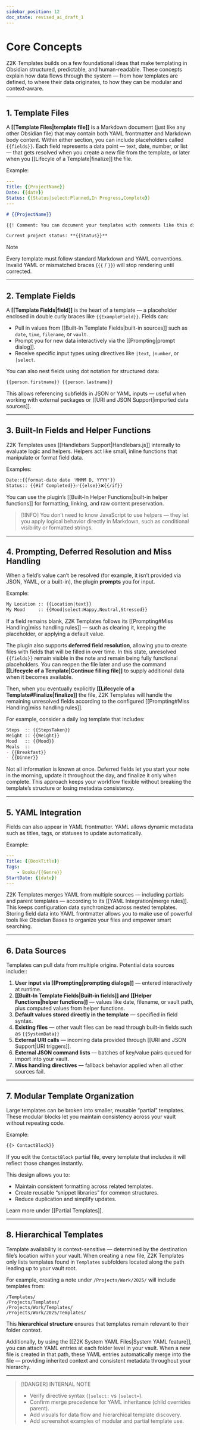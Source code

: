 ```yaml
---
sidebar_position: 12 
doc_state: revised_ai_draft_1
---
```


# Core Concepts

Z2K Templates builds on a few foundational ideas that make templating in Obsidian structured, predictable, and human-readable. These concepts explain how data flows through the system — from how templates are defined, to where their data originates, to how they can be modular and context-aware.

---

## 1. Template Files

A **[[Template Files|template file]]** is a Markdown document (just like any other Obsidian file) that may contain both YAML frontmatter and Markdown body content. Within either section, you can include placeholders called `{{fields}}`. Each field represents a data point — text, date, number, or list — that gets resolved when you create a new file from the template, or later when you [[Lifecyle of a Template|finalize]] the file. 

Example:

```yaml title="Template - Project.md"
---
Title: {{ProjectName}}
Date: {{date}}
Status: {{Status|select:Planned,In Progress,Complete}}
---
```
```md
# {{ProjectName}}

{{! Comment: You can document your templates with comments like this directly inside them without affecting the final output. }}

Current project status: **{{Status}}**
```

> [!NOTE] 
> Every template must follow standard Markdown and YAML conventions. Invalid YAML or mismatched braces (`{{` / `}}`) will stop rendering until corrected.

---

## 2. Template Fields

A **[[Template Fields|field]]** is the heart of a template — a placeholder enclosed in double curly braces like `{{ExampleField}}`. Fields can:

- Pull in values from [[Built-In Template Fields|built-in sources]] such as `date`, `time`, `filename`, or `vault`.
- Prompt you for new data interactively via the [[Prompting|prompt dialog]].
- Receive specific input types using directives like `|text`, `|number`, or `|select`.

You can also nest fields using dot notation for structured data:

```md title="Partial Template - Person.md"
{{person.firstname}} {{person.lastname}}
```

This allows referencing subfields in JSON or YAML inputs — useful when working with external packages or [[URI and JSON Support|imported data sources]].

---

## 3. Built-In Fields and Helper Functions

Z2K Templates uses [[Handlebars Support|Handlebars.js]] internally to evaluate logic and helpers. Helpers act like small, inline functions that manipulate or format field data.

Examples:

```md title="Partial Template - Status Update.md"
Date::{{format-date date 'MMMM D, YYYY'}}
Status:: {{#if Completed}}✅{{else}}❌{{/if}}
```

You can use the plugin’s [[Built-In Helper Functions|built-in helper functions]] for formatting, linking, and raw content preservation.

> [!INFO] You don’t need to know JavaScript to use helpers — they let you apply logical behavior directly in Markdown, such as conditional visibility or formatted strings.

---

## 4. Prompting, Deferred Resolution and Miss Handling

When a field’s value can’t be resolved (for example, it isn’t provided via JSON, YAML, or a built-in), the plugin **prompts** you for input.

Example:

```md title="Template - Prompting.md"
My Location :: {{Location|text}}
My Mood     :: {{Mood|select:Happy,Neutral,Stressed}}
```

If a field remains blank, Z2K Templates follows its [[Prompting#Miss Handling|miss handling rules]] — such as clearing it, keeping the placeholder, or applying a default value.

The plugin also supports **deferred field resolution**, allowing you to create files with fields that will be filled in over time. In this state, unresolved `{{fields}}` remain visible in the note and remain being fully functional placeholders.  You can reopen the file later and use the command **[[Lifecycle of a Template|Continue filling file]]** to supply additional data when it becomes available.  

Then, when you eventually explicitly **[[Lifecycle of a Template#Finalize|finalize]]** the file, Z2K Templates will handle the remaining unresolved fields according to the configured [[Prompting#Miss Handling|miss handling rules]].

For example, consider a daily log template that includes:
```md title="Template - Daily Log.md"
Steps  :: {{StepsTaken}} 
Weight :: {{Weight}} 
Mood   :: {{Mood}}
Meals  ::
- {{Breakfast}} 
- {{Dinner}} 
```

Not all information is known at once. Deferred fields let you start your note in the morning, update it throughout the day, and finalize it only when complete. This approach keeps your workflow flexible without breaking the template’s structure or losing metadata consistency.

---

## 5. YAML Integration

Fields can also appear in YAML frontmatter. YAML allows dynamic metadata such as titles, tags, or statuses to update automatically.

Example:

```yaml title:"Template - Book Review.md"
---
Title: {{BookTitle}}
Tags: 
    - Books/{{Genre}}
StartDate: {{date}}
---
```

Z2K Templates merges YAML from multiple sources — including partials and parent templates — according to its [[YAML Integration|merge rules]]. This keeps configuration data synchronized across nested templates. Storing field data into YAML frontmatter allows you to make use of powerful tools like Obsidian Bases to organize your files and empower smart searching. 

---

## 6. Data Sources

Templates can pull data from multiple origins. Potential data sources include::

1. **User input via [[Prompting|prompting dialogs]]** — entered interactively at runtime.
2. **[[Built-In Template Fields|Built-in fields]] and [[Helper Functions|helper functions]]** — values like date, filename, or vault path, plus computed values from helper functions.
3. **Default values stored directly in the template** — specified in field syntax.
4. **Existing files** — other vault files can be read through built-in fields such as `{{SystemData}}`
5. **External URI calls** — incoming data provided through [[URI and JSON Support|URI triggers]].
6. **External JSON command lists** — batches of key/value pairs queued for import into your vault.
7. **Miss handling directives** — fallback behavior applied when all other sources fail.

---

## 7. Modular Template Organization

Large templates can be broken into smaller, reusable “partial” templates. These modular blocks let you maintain consistency across your vault without repeating code.

Example:

```md "Partials - Example.md"
{{> ContactBlock}}
```

If you edit the `ContactBlock` partial file, every template that includes it will reflect those changes instantly.

This design allows you to:

- Maintain consistent formatting across related templates.
- Create reusable “snippet libraries” for common structures.
- Reduce duplication and simplify updates.

Learn more under [[Partial Templates]].

---

## 8. Hierarchical Templates

Template availability is context-sensitive — determined by the destination file’s location within your vault. When creating a new file, Z2K Templates only lists templates found in `Templates` subfolders located along the path leading up to your vault root.

For example, creating a note under `/Projects/Work/2025/` will include templates from:

```text
/Templates/
/Projects/Templates/
/Projects/Work/Templates/
/Projects/Work/2025/Templates/
```

This **hierarchical structure** ensures that templates remain relevant to their folder context.

Additionally, by using the [[Z2K System YAML Files|System YAML feature]], you can attach YAML entries at each folder level in your vault. When a new file is created in that path, these YAML entries automatically merge into the file — providing inherited context and consistent metadata throughout your hierarchy.

---

> [!DANGER] INTERNAL NOTE
>
> - Verify directive syntax (`|select:` vs `|select=`).
> - Confirm merge precedence for YAML inheritance (child overrides parent).
> - Add visuals for data flow and hierarchical template discovery.
> - Add screenshot examples of modular and partial template use.

